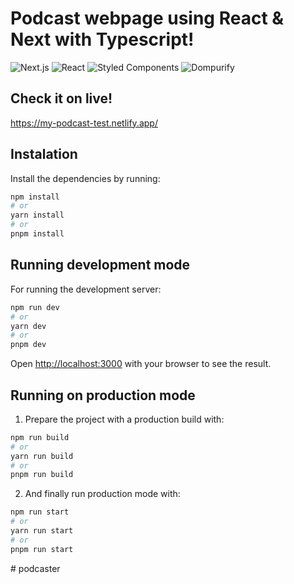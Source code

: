 # Podcast webpage using React & Next with Typescript!

![Next.js](https://img.shields.io/badge/Next.js-v13.4.19-black.svg)
![React](https://img.shields.io/badge/React-v18-blue.svg)
![Styled Components](https://img.shields.io/badge/Styled%20Components-v6.1.0-red.svg)
![Dompurify](https://img.shields.io/badge/Dompurify-v3.0.6-orange.svg)

## Check it on live!

https://my-podcast-test.netlify.app/

## Instalation

Install the dependencies by running:

```bash
npm install
# or
yarn install
# or
pnpm install
```

## Running development mode

For running the development server:

```bash
npm run dev
# or
yarn dev
# or
pnpm dev
```

Open [http://localhost:3000](http://localhost:3000) with your browser to see the result.

## Running on production mode

1. Prepare the project with a production build with:

```bash
npm run build
# or
yarn run build
# or
pnpm run build
```

2. And finally run production mode with:

```bash
npm run start
# or
yarn run start
# or
pnpm run start
```
#   p o d c a s t e r  
 